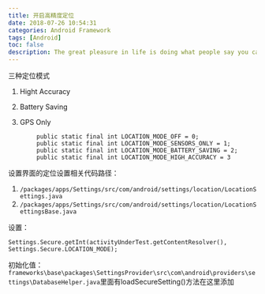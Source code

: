```yaml
---
title: 开启高精度定位
date: 2018-07-26 10:54:31
categories: Android Framework
tags: [Android]
toc: false
description: The great pleasure in life is doing what people say you cannot do.
---
```

三种定位模式
1. Hight Accuracy

2. Battery Saving

3. GPS Only 
```
        public static final int LOCATION_MODE_OFF = 0;
        public static final int LOCATION_MODE_SENSORS_ONLY = 1;
        public static final int LOCATION_MODE_BATTERY_SAVING = 2;
        public static final int LOCATION_MODE_HIGH_ACCURACY = 3
```
设置界面的定位设置相关代码路径：
1. ```/packages/apps/Settings/src/com/android/settings/location/LocationSettings.java```
2. ```/packages/apps/Settings/src/com/android/settings/location/LocationSettingsBase.java```


设置：
```
Settings.Secure.getInt(activityUnderTest.getContentResolver(), Settings.Secure.LOCATION_MODE);
```
初始化值：
```frameworks\base\packages\SettingsProvider\src\com\android\providers\settings\DatabaseHelper.java```里面有loadSecureSetting()方法在这里添加
